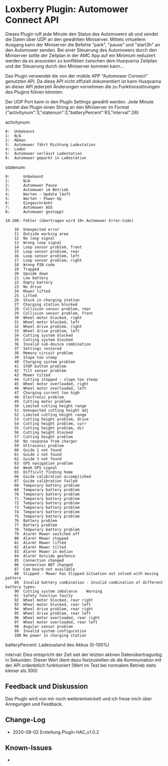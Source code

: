 # Loxberry Plugin: Automower Connect API
Dieses Plugin ruft jede Minute den Status des Automowers ab und sendet die Daten über UDP an den gewählten Miniserver. Mittels virtuellem Ausgang kann der Miniserver die Befehle "park", "pause" und "start3h" an den Automower senden. Bei einer Steuerung des Automowers durch den Miniserver sollte der Zeitplan in der AMC App auf ein Minimum reduziert werden da es ansonsten zu konflikten zwischen dem Husqvarna Zeitplan und der Steuerung durch den Miniserver kommen kann...

Das Plugin verwendet die von der mobile APP "Automower Connect" genutzten API. Da diese API nicht offiziell dokumentiert ist kann Husqvarna an dieser API jederzeit Änderungen vornehmen die zu Funktionsstörungen des Plugins führen könnten.

Der UDP Port kann in den PlugIn Settings gewählt werden.
Jede Minute sendet das Plugin einen String an den Miniserver im Format {"activitynum":3,"statenum":3,"batteryPercent":93,"interval":26}

activitynum:

    0:  Unbekannt
    1:  N/A
    2:  Mähen
    3:  Automower fährt Richtung Ladestation
    4:  Laden
    5:  Automower verlässt Ladestation
    6:  Automower geparkt in Ladestation

statenum:

    0:      Unbekannt
    1:      N/A
    2:      Automower Pause
    3:      Automower im Betrieb
    4:      Warten - Update läuft
    5:      Warten - Power-Up
    6:      Eingeschränkt
    7:      Automower AUS
    8:      Automower gestoppt
    
    10-100: Fehler (übertragen wird 10+ Automower Error-Code)

        10  Unexpected error
        11  Outside working area
        12  No loop signal
        13  Wrong loop signal
        14  Loop sensor problem, front
        15  Loop sensor problem, rear
        16  Loop sensor problem, left
        17  Loop sensor problem, right
        18  Wrong PIN code
        19  Trapped
        20  Upside down
        21  Low battery
        22  Empty battery
        23  No drive
        24  Mower lifted
        25  Lifted
        26  Stuck in charging station
        27  Charging station blocked
        28  Collision sensor problem, rear
        29  Collision sensor problem, front
        30  Wheel motor blocked, right
        31  Wheel motor blocked, left
        32  Wheel drive problem, right
        33  Wheel drive problem, left
        34  Cutting system blocked
        35  Cutting system blocked
        36  Invalid sub-device combination
        37  Settings restored
        38  Memory circuit problem
        39  Slope too steep
        40  Charging system problem
        41  STOP button problem
        42  Tilt sensor problem
        43  Mower tilted
        44  Cutting stopped - slope too steep
        45  Wheel motor overloaded, right
        46  Wheel motor overloaded, left
        47  Charging current too high
        48  Electronic problem
        49  Cutting motor problem
        50  Limited cutting height range
        51  Unexpected cutting height adj
        52  Limited cutting height range
        53  Cutting height problem, drive
        54  Cutting height problem, curr
        55  Cutting height problem, dir
        56  Cutting height blocked
        57  Cutting height problem
        58  No response from charger
        59  Ultrasonic problem
        60  Guide 1 not found
        61  Guide 2 not found
        62  Guide 3 not found
        63  GPS navigation problem
        64  Weak GPS signal
        65  Difficult finding home
        66  Guide calibration accomplished
        67  Guide calibration failed
        68  Temporary battery problem
        69  Temporary battery problem
        70  Temporary battery problem
        71  Temporary battery problem
        72  Temporary battery problem
        73  Temporary battery problem
        74  Temporary battery problem
        75  Temporary battery problem
        76  Battery problem
        77  Battery problem
        78  Temporary battery problem
        79  Alarm! Mower switched off
        80  Alarm! Mower stopped
        81  Alarm! Mower lifted
        82  Alarm! Mower tilted
        83  Alarm! Mower in motion
        84  Alarm! Outside geofence
        85  Connection changed
        86  Connection NOT changed
        87  Com board not available
        88  Slipped - Mower has Slipped.Situation not solved with moving pattern
        89  Invalid battery combination - Invalid combination of different battery types.
        90  Cutting system imbalance    Warning
        91  Safety function faulty
        92  Wheel motor blocked, rear right
        93  Wheel motor blocked, rear left
        94  Wheel drive problem, rear right
        95  Wheel drive problem, rear left
        96  Wheel motor overloaded, rear right
        97  Wheel motor overloaded, rear left
        98  Angular sensor problem
        99  Invalid system configuration
        100 No power in charging station

batteryPercent:
    Ladezustand des Akkus (0-100%)
    
interval:
    Dies entspricht der Zeit seit der letzten aktiven Datenübertragunbg in Sekunden. Dieser Wert dient dazu festzustellen ob die Kommuniation mit der API ordenbtlich funktioniert (Wert im Test bei normalem Betrieb stets kleiner als 300)

## Feedback und Diskussion
Das PlugIn wird von mir noch weiterentwickelt und ich freue mich über Anregungen und Feedback.

## Change-Log
- 2020-08-02  Erstellung PlugIn HAC_v1.0.2

## Known-Issues
- 
